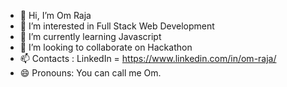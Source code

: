- 👋 Hi, I’m Om Raja
- 👀 I’m interested in Full Stack Web Development
- 🌱 I’m currently learning Javascript
- 💞️ I’m looking to collaborate on Hackathon
- 📫 Contacts : LinkedIn = https://www.linkedin.com/in/om-raja/
- 😄 Pronouns: You can call me Om.

<!---
Om-Raja/Om-Raja is a ✨ special ✨ repository because its `README.md` (this file) appears on your GitHub profile.
You can click the Preview link to take a look at your changes.
--->
